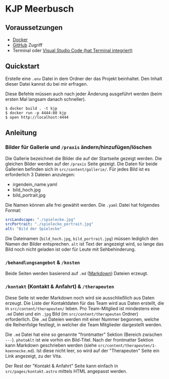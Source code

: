 # KJP Meerbusch

## Voraussetzungen

- [Docker](https://www.docker.com/)
- [GitHub](https://github.com/) Zugriff
- Terminal oder [Visual Studio Code (hat Terminal integriert)](https://code.visualstudio.com/)

## Quickstart

Erstelle eine `.env` Datei in dem Ordner der das Projekt beinhaltet. Den Inhalt dieser Datei kannst du bei mir erfragen.

Diese Befehle müssen auch nach jeder Änderung ausgeführt werden (beim ersten Mal langsam danach schneller).

```shell
$ docker build . -t kjp
$ docker run -p 4444:80 kjp
$ open http://localhost:4444
```

## Anleitung

### Bilder für Gallerie und `/praxis` ändern/hinzufügen/löschen

Die Gallerie bezeichnet die Bilder die auf der Startseite gezeigt werden. Die gleichen Bilder werden auf der `/praxis` Seite gezeigt. Die Daten für beide Gallerien befinden sich in `src/content/gallerie/`. Für jedes Bild ist es erforderlich 3 Dateien anzulegen:
- irgendein_name.yaml
- bild_hoch.jpg
- bild_portrait.jpg

Die Namen können alle frei gewählt werden. Die `.yaml` Datei hat folgendes Format:

```yaml
srcLandscape: "./spielecke.jpg"
srcPortrait: "./spielecke_portrait.jpg"
alt: "Bild der Spielecke"
```

Die Dateinamen (`bild_hoch.jpg`, `bild_portrait.jpg`) müssen lediglich den Namen der Bilder entsprechen. `alt` ist Text der angezeigt wird, so lange das Bild noch nicht geladen ist oder für Leute mit Sehbehinderung.

### `/behandlungsangebot` & `/kosten`

Beide Seiten werden basierend auf `.md` ([Markdown](https://www.markdownguide.org/cheat-sheet/)) Dateien erzeugt.

### `/kontakt` (Kontakt & Anfahrt) & `/therapeuten`

Diese Seite ist weder Markdown noch wird sie ausschließlich aus Daten erzeugt. Die Liste der Kontaktdaten für das Team wird aus Daten erstellt, die in `src/content/therapeuten/` leben. Pro Team-Mitglied ist mindestens eine `.md` Datei und ein `.jpg` Bild (im `src/content/therapeuten` Ordner) erforderlich. Die `.md` Dateien werden mit einer Nummer begonnen, welche die Reihenfolge festlegt, in welcher die Team Mitglieder dargestellt werden.

Die `.md` Datei hat eine so genannte "frontmatter" Sektion (Bereich zwischen `---`). `photoAlt` ist wie vorhin ein Bild-Titel. Nach der frontmatter Sektion kann Markdown geschrieben werden (siehe `src/content/therapeuten/1-koennecke.md`). Ist diese nicht leer, so wird auf der "Therapeuten" Seite ein Link angezeigt, zu der Vita.

Der Rest der "Kontakt & Anfahrt" Seite kann einfach in `src/pages/kontakt.astro` mittels HTML angepasst werden.
